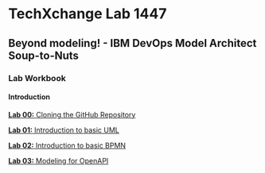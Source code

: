 # TechXchange Lab 1447

## Beyond modeling! - IBM DevOps Model Architect Soup-to-Nuts

### Lab Workbook

#### Introduction

[**Lab 00:** Cloning the GitHub Repository](00_Cloning_Repository.md)

[**Lab 01:** Introduction to basic UML](01_Introduction_to_basic_UML.md)

[**Lab 02:** Introduction to basic BPMN](02_Introduction_to_basic_BPMN.md)

[**Lab 03:** Modeling for OpenAPI](03_Modeling_for_OpenAPI.md)

